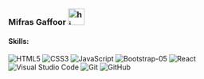 ###  Mifras  Gaffoor <img src="https://user-images.githubusercontent.com/1303154/88677602-1635ba80-d120-11ea-84d8-d263ba5fc3c0.gif" width="33px" alt="hi">  <br/>

<h4>Skills:</h4>


![HTML5](https://img.shields.io/badge/-HTML5-black?style=flat-square&logo=html5)
![CSS3](https://img.shields.io/badge/-CSS3-black?style=flat-square&logo=css3&logoColor=blue) 
![JavaScript](https://img.shields.io/badge/-JavaScript-black?style=flat-square&logo=javascript)
![Bootstrap-05](https://img.shields.io/badge/-Bootstrap-black?style=flat-square&logo=bootstrap) 
![React](https://img.shields.io/badge/-React-black?style=flat-square&logo=react)
![Visual Studio Code](https://img.shields.io/badge/-Visual%20Studio%20Code%20-black?style=flat-square&logo=Visual%20Studio%20Code&logoColor=blue) 
![Git](https://img.shields.io/badge/-Git-black?style=flat-square&logo=git)
![GitHub](https://img.shields.io/badge/-GitHub-black?style=flat-square&logo=github)
<!--

![Visual Studio Code](https://img.shields.io/badge/-Visual%20Studio%20Code%20-black?style=flat-square&logo=Visual%20Studio%20Code&logoColor=blue) 
![GitHub](https://img.shields.io/badge/-GitHub-black?style=flat-square&logo=github)
![Git](https://img.shields.io/badge/-Git-black?style=flat-square&logo=git)
![NPM](https://img.shields.io/badge/-NPM-black?style=flat-square&logo=npm)
![Yarn](https://img.shields.io/badge/-Yarn-black?style=flat-square&logo=yarn)

<!--



![Sass](https://img.shields.io/badge/-Sass-black?style=flat-square&logo=Sass)
![Material-UI](https://img.shields.io/badge/-Material%20UI-black?style=flat-square&logo=material%20ui&logoColor=blue)
![React](https://img.shields.io/badge/-React-black?style=flat-square&logo=react)
![Redux](https://img.shields.io/badge/-Redux-black?style=flat-square&logo=redux&logoColor=purple)
![Nodejs](https://img.shields.io/badge/-Nodejs-black?style=flat-square&logo=Node.js)
![Express](https://img.shields.io/badge/-Express-black?style=flat-square&logo=express&logoColor=yellow)
![MongoDB](https://img.shields.io/badge/-MongoDB-black?style=flat-square&logo=mongodb)
![Mysql](https://img.shields.io/badge/-mysql-black?style=flat-square&logo=mysql)
![Firebase](https://img.shields.io/badge/-Firebase-black?style=flat-square&logo=firebase)
![Postman](https://img.shields.io/badge/-Postman-black?style=flat-square&logo=postman)
![Wordpress](https://img.shields.io/badge/-Wordpress-black?style=flat-square&logo=wordpress&logoColor=blue)
![Netlify](https://img.shields.io/badge/-Netlify-black?style=flat-square&logo=netlify)
![Heroku](https://img.shields.io/badge/-Heroku-black?style=flat-square&logo=heroku&logoColor=purple)
![AWS](https://img.shields.io/badge/-AWS-black?style=flat-square&logo=Amazon)
![AdobeXD](https://img.shields.io/badge/-AdobeXd-black?style=flat-square&logo=adobexd)
![Figma](https://img.shields.io/badge/-Figma-black?style=flat-square&logo=figma)

 
-->

<!--
<h4>Contact me  :</h4>

[![Linkedin](https://img.shields.io/badge/-LinkedIn-black?style=flat-square&logo=Linkedin&logoColor=skyblue&link=https://www.linkedin.com/in/#/)](https://www.linkedin.com/in/mifras-gaffoor-a4719b1b5/)
[![Stack Overflow](https://img.shields.io/badge/-Stack%20Overflow-222222?style=flat-square&logo=stack-overflow&logoColor=yellow&link=https://stackoverflow.com/users/9752928/#)](https://stackoverflow.com/#)
[![Website](https://img.shields.io/badge/WebSite-222222?&style=flat-square&logo=google-chrome&logoColor=red&link=#)](https://#)
[![Instagram](https://img.shields.io/badge/Instagram-black?&style=flat-square&logo=instagram&logoColor=rose&link=https://www.instagram.com/#)](https://www.instagram.com/#)
[![Facebook](https://img.shields.io/badge/Facebook-black?&style=flat-square&logo=facebook&logoColor=blue&link=https://www.facebook.com/MifrasGaffoor)](https://www.facebook.com/MifrasGaffoor)


<h3 align="center" style="color:red;">A passionate Fullstack Developer(MERN) from Srilanka</h3>
-->

<!--  <h4>followers & viewes :</h4> 
  
<!--<p align="left"> <img src="https://komarev.com/ghpvc/?username=mifrasgaffoor&label=Profile%20views&color=yellow&style=flat" alt="mifrasgaffoor" /> -->

 
   <!-- <a href="https://github.com/mifrasgaffoor?tab=followers">
    <img alt="GitHub followers" src="https://img.shields.io/github/followers/mifrasgaffoor?color=blueviolet&logo=github">
  </a>
 <!--
 
 ## 📊 My Github Stats
 <p align="center">
    <a href="https://github.com/mifrasgaffoor/github-readme-streak-stats">
        <img title="🔥 Get streak stats for your profile at git.io/streak-stats" alt="Mifras's streak" src="https://github-readme-streak-stats.herokuapp.com/?user=mifrasgaffoor&theme=black-ice&hide_border=true&stroke=0000&background=060A0CD0"/>
    </a>
  <br/>
</p>
    <a href="https://github.com/mifrasgaffoor/github-readme-stats"><img alt="Mifras's Github Stats" src="https://github-readme-stats.vercel.app/api?username=mifrasgaffoor&show_icons=true&count_private=true&theme=react&hide_border=true&bg_color=0D1117" /></a>
  <a href="https://github.com/mifrasgaffoor/github-readme-stats"><img alt="Mifras's Top Languages" src="https://github-readme-stats.vercel.app/api/top-langs/?username=mifrasgaffoor&langs_count=8&count_private=true&layout=compact&theme=react&hide_border=true&bg_color=0D1117" /></a>
  <br/>
  
  <!--
 <b>Note:</b> Top languages is only a metric of the languages my public code consists of and doesn't reflect experience or skill level.
<<br/>
<a href="https://github.com/mifrasgaffoor/github-readme-activity-graph"><img alt="Mifras's Activity Graph" src="https://activity-graph.herokuapp.com/graph?username=mifrasgaffoor&bg_color=0D1117&color=5BCDEC&line=5BCDEC&point=FFFFFF&hide_border=true" /></a>
<br/>
<p align="left"> <a href="https://github.com/ryo-ma/github-profile-trophy"><img src="https://github-profile-trophy.vercel.app/?username=mifrasgaffoor" alt="mifrasgaffoor" /></a> </p>
